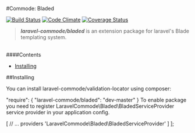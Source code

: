 #Commode: Bladed

[![Build Status](https://travis-ci.org/laravel-commode/bladed.svg?branch=master)](https://travis-ci.org/laravel-commode/bladed)
[![Code Climate](https://codeclimate.com/github/laravel-commode/bladed/badges/gpa.svg)](https://codeclimate.com/github/laravel-commode/bladed)
[![Coverage Status](https://coveralls.io/repos/laravel-commode/bladed/badge.svg?branch=master)](https://coveralls.io/r/laravel-commode/bladed?branch=master)

>**_laravel-commode/bladed_** is an extension package for laravel's Blade templating system.

<br />
####Contents

+ <a href="#installing">Installing</a>


##<a name="service">Installing</a>

You can install laravel-commode/validation-locator using composer:

"require": {
    "laravel-commode/bladed": "dev-master"
}
To enable package you need to register LaravelCommode\Bladed\BladedServiceProvider service provider in your application config.

<?php
    // ./yourLaravelApplication/app/config/app.php
    return [
        // ... config code
        'providers' => [
            // ... providers
            'LaravelCommode\Bladed\BladedServiceProvider'
        ]
    ];